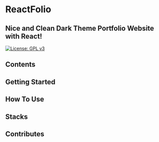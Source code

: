 # ReactFolio
## Nice and Clean Dark Theme Portfolio Website with React!

[![License: GPL v3](https://img.shields.io/badge/License-GPLv3-blue.svg)](https://github.com/Ikalli/ReactFolio/blob/master/LICENSE)

## Contents

## Getting Started

## How To Use

## Stacks

## Contributes